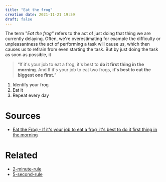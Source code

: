 ```yaml
---
title: "Eat the frog"
creation date: 2021-11-21 19:59
draft: false
---
```

The term "*Eat the frog"* refers to the act of just doing that thing we are currently delaying.
Often, we're overestimating for example the difficulty or unpleasantness the act of performing a task will cause us, which then causes us to refrain from even starting the task. But by just doing the task as soon as possible, it 

>“If it's your job to eat a frog, it's best to **do it first thing in the morning**. 
>And If it's your job to eat two frogs, **it's best to eat the biggest one first.**”

1. Identify your frog
2. Eat it
3. Repeat every day

# Sources
- [Eat the Frog - If it's your job to eat a frog, it's best to do it first thing in the morning](https://todoist.com/productivity-methods/eat-the-frog)
# Related
- [2-minute-rule](notes/2-minute-rule.md)
- [5-second-rule](notes/5-second-rule.md)